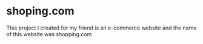 # shoping.com
 This project I created for my friend is an e-commerce website and the name of this website was shopping.com
